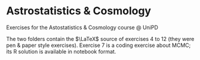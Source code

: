 # Astrostatistics & Cosmology
Exercises for the Astostatistics & Cosmology course @ UniPD

The two folders contain the $\LaTeX$ source of exercises 4 to 12 (they were pen & paper style exercises).
Exercise 7 is a coding exercise about MCMC; its R solution is available in notebook format.